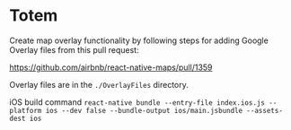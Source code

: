 # Totem

Create map overlay functionality by following steps for adding Google Overlay files from this pull request:

https://github.com/airbnb/react-native-maps/pull/1359

Overlay files are in the `./OverlayFiles` directory.

iOS build command `react-native bundle --entry-file index.ios.js --platform ios --dev false --bundle-output ios/main.jsbundle --assets-dest ios`
